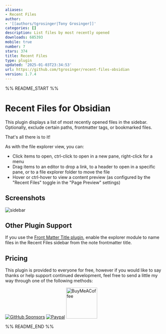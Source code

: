 ```yaml
---
aliases:
- Recent Files
author:
- '[[authors/tgrosinger|Tony Grosinger]]'
categories: []
description: List files by most recently opened
downloads: 685393
mobile: true
number: 7
stars: 374
title: Recent Files
type: plugin
updated: '2025-01-03T23:34:53'
url: https://github.com/tgrosinger/recent-files-obsidian
version: 1.7.4
---
```


%% README_START %%

# Recent Files for Obsidian

This plugin displays a list of most recently opened files in the sidebar.
Optionally, exclude certain paths, frontmatter tags, or bookmarked files. 

That's all there is to it!

As with the file explorer view, you can:

* Click items to open, ctrl-click to open in a new pane, right-click for a menu
* Drag items to an editor to drop a link, to a header to open in a specific pane, or to a file explorer folder to move the file
* Hover or ctrl-hover to view a content preview (as configured by the "Recent Files" toggle in the "Page Preview" settings)

## Screenshots

![sidebar](https://raw.githubusercontent.com/tgrosinger/recent-files-obsidian/main/resources/screenshots/sidebar.png)

## Other Plugin Support

If you use the [Front Matter Title plugin](https://github.com/snezhig/obsidian-front-matter-title), enable the explorer module to name files in the Recent Files sidebar from the note frontmatter title.

## Pricing

This plugin is provided to everyone for free, however if you would like to
say thanks or help support continued development, feel free to send a little
my way through one of the following methods:

[![GitHub Sponsors](https://img.shields.io/github/sponsors/tgrosinger?style=social)](https://github.com/sponsors/tgrosinger)
[![Paypal](https://img.shields.io/badge/paypal-tgrosinger-yellow?style=social&logo=paypal)](https://paypal.me/tgrosinger)
[<img src="https://cdn.buymeacoffee.com/buttons/v2/default-yellow.png" alt="BuyMeACoffee" width="100">](https://www.buymeacoffee.com/tgrosinger)

%% README_END %%